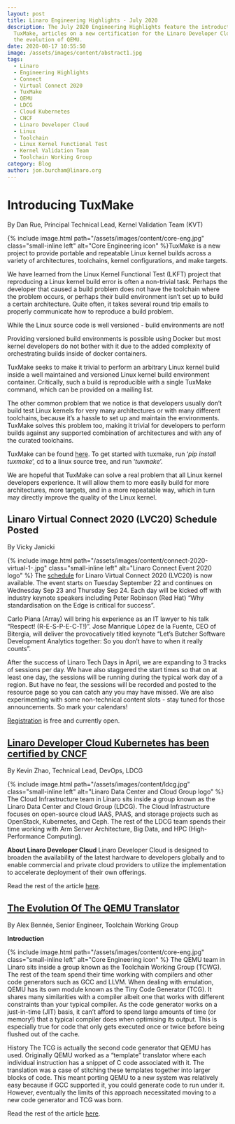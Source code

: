 ```yaml
---
layout: post
title: Linaro Engineering Highlights - July 2020
description: The July 2020 Engineering Highlights feature the introduction of
  TuxMake, articles on a new certification for the Linaro Developer Cloud and
  the evolution of QEMU.
date: 2020-08-17 10:55:50
image: /assets/images/content/abstract1.jpg
tags:
  - Linaro
  - Engineering Highlights
  - Connect
  - Virtual Connect 2020
  - TuxMake
  - QEMU
  - LDCG
  - Cloud Kubernetes
  - CNCF
  - Linaro Developer Cloud
  - Linux
  - Toolchain
  - Linux Kernel Functional Test
  - Kernel Validation Team
  - Toolchain Working Group
category: Blog
author: jon.burcham@linaro.org
---
```

# Introducing TuxMake

By Dan Rue, Principal Technical Lead, Kernel Validation Team (KVT)

{% include image.html path="/assets/images/content/core-eng.jpg" class="small-inline left" alt="Core Engineering icon" %}TuxMake is a new project to provide portable and repeatable Linux kernel builds across a variety of architectures, toolchains, kernel configurations, and make targets.

We have learned from the Linux Kernel Functional Test (LKFT) project that reproducing a Linux kernel build error is often a non-trivial task. Perhaps the developer that caused a build problem does not have the toolchain where the problem occurs, or perhaps their build environment isn’t set up to build a certain architecture. Quite often, it takes several round trip emails to properly communicate how to reproduce a build problem.

While the Linux source code is well versioned - build environments are not!

Providing versioned build environments is possible using Docker but most kernel developers do not bother with it due to the added complexity of orchestrating builds inside of docker containers.

TuxMake seeks to make it trivial to perform an arbitrary Linux kernel build inside a well maintained and versioned Linux kernel build environment container. Critically, such a build is reproducible with a single TuxMake command, which can be provided on a mailing list.

The other common problem that we notice is that developers usually don’t build test Linux kernels for very many architectures or with many different toolchains, because it’s a hassle to set up and maintain the environments. TuxMake solves this problem too, making it trivial for developers to perform builds against any supported combination of architectures and with any of the curated toolchains.

TuxMake can be found [here](https://gitlab.com/Linaro/tuxmake). To get started with tuxmake, run ‘*pip install tuxmake*’, cd to a linux source tree, and run ‘*tuxmake*’.

We are hopeful that TuxMake can solve a real problem that all Linux kernel developers experience. It will allow them to more easily build for more architectures, more targets, and in a more repeatable way, which in turn may directly improve the quality of the Linux kernel.

## Linaro Virtual Connect 2020 (LVC20) Schedule Posted

By Vicky Janicki

{% include image.html path="/assets/images/content/connect-2020-virtual-1-.jpg" class="small-inline left" alt="Linaro Connect Event 2020 logo" %} The [schedule](https://lvc20.sched.com/?iframe=no) for Linaro Virtual Connect 2020 (LVC20) is now available. The event starts on Tuesday September 22 and continues on Wednesday Sep 23 and Thursday Sep 24.  Each day will be kicked off with industry keynote speakers including Peter Robinson (Red Hat) “Why standardisation on the Edge is critical for success”.

Carlo Piana (Array) will bring his experience as an IT lawyer to his talk “Respect! (R-E-S-P-E-C-T!)”.  Jose Manrique López de la Fuente, CEO of Bitergia, will deliver the provocatively titled keynote “Let’s Butcher Software Development Analytics together: So you don’t have to when it really counts”.  

After the success of Linaro Tech Days in April, we are expanding to 3 tracks of sessions per day. We have also staggered the start times so that on at least one day, the sessions will be running during the typical work day of a region. But have no fear, the sessions will be recorded and posted to the resource page so you can catch any you may have missed. We are also experimenting with some non-technical content slots - stay tuned for those announcements. So mark your calendars!

[Registration](https://www.eventbrite.co.uk/e/linaro-virtual-connect-2020-tickets-112995398278) is free and currently open.

## [Linaro Developer Cloud Kubernetes has been certified by CNCF](https://www.linaro.org/blog/linaro-developer-cloud-kubernetes-as-a-service/)

By Kevin Zhao, Technical Lead, DevOps, LDCG

{% include image.html path="/assets/images/content/ldcg.jpg" class="small-inline left" alt="Linaro Data Center and Cloud Group logo" %} The Cloud Infrastructure team in Linaro sits inside a group known as the Linaro Data Center and Cloud Group (LDCG). The Cloud Infrastructure focuses on open-source cloud IAAS, PAAS, and storage projects such as OpenStack, Kubernetes, and Ceph. The rest of the LDCG team spends their time working with Arm Server Architecture, Big Data, and HPC (High-Performance Computing). 

**About Linaro Developer Cloud** Linaro Developer Cloud is designed to broaden the availability of the latest hardware to developers globally and to enable commercial and private cloud providers to utilize the implementation to accelerate deployment of their own offerings.

Read the rest of the article [here](https://www.linaro.org/blog/linaro-developer-cloud-kubernetes-as-a-service/).

## [The Evolution Of The QEMU Translator](https://www.linaro.org/blog/the-evolution-of-the-qemu-translator/)

By Alex Bennée, Senior Engineer, Toolchain Working Group

**Introduction**

{% include image.html path="/assets/images/content/core-eng.jpg" class="small-inline left" alt="Core Engineering icon" %} The QEMU team in Linaro sits inside a group known as the Toolchain Working Group (TCWG). The rest of the team spend their time working with compilers and other code generators such as GCC and LLVM. When dealing with emulation, QEMU has its own module known as the Tiny Code Generator (TCG). It shares many similarities with a compiler albeit one that works with different constraints than your typical compiler. As the code generator works on a just-in-time (JIT) basis, it can’t afford to spend large amounts of time (or memory!) that a typical compiler does when optimising its output. This is especially true for code that only gets executed once or twice before being flushed out of the cache.

History The TCG is actually the second code generator that QEMU has used. Originally QEMU worked as a “template” translator where each individual instruction has a snippet of C code associated with it. The translation was a case of stitching these templates together into larger blocks of code. This meant porting QEMU to a new system was relatively easy because if GCC supported it, you could generate code to run under it. However, eventually the limits of this approach necessitated moving to a new code generator and TCG was born.

Read the rest of the article [here](https://www.linaro.org/blog/the-evolution-of-the-qemu-translator/).